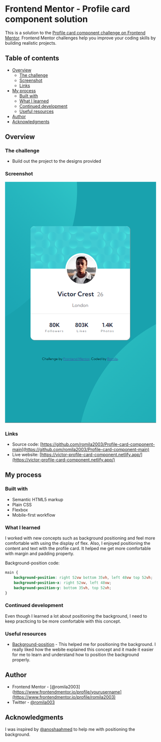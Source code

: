 # Frontend Mentor - Profile card component solution

This is a solution to the [Profile card component challenge on Frontend Mentor](https://www.frontendmentor.io/challenges/profile-card-component-cfArpWshJ). Frontend Mentor challenges help you improve your coding skills by building realistic projects. 

## Table of contents

- [Overview](#overview)
  - [The challenge](#the-challenge)
  - [Screenshot](#screenshot)
  - [Links](#links)
- [My process](#my-process)
  - [Built with](#built-with)
  - [What I learned](#what-i-learned)
  - [Continued development](#continued-development)
  - [Useful resources](#useful-resources)
- [Author](#author)
- [Acknowledgments](#acknowledgments)


## Overview

### The challenge

- Build out the project to the designs provided

### Screenshot

![screenshot](https://github.com/romila2003/Profile-card-component-main/blob/main/profile-component.PNG)

### Links

 - Source code: [https://github.com/romila2003/Profile-card-component-main](https://github.com/romila2003/Profile-card-component-main)
 - Live website: [https://victor-profile-card-component.netlify.app/](https://victor-profile-card-component.netlify.app/)

## My process

### Built with

- Semantic HTML5 markup
- Plain CSS
- Flexbox
- Mobile-first workflow

### What I learned

I worked with new concepts such as background positioning and feel more comfortable with using the display of flex. Also, I enjoyed positioning the content and text with the profile card. It helped me get more comfortable with margin and padding property.

Background-position code: 

```css
main {
    background-position: right 52vw bottom 35vh, left 48vw top 52vh;
    background-position-x: right 52vw, left 48vw; 
    background-position-y: bottom 35vh, top 52vh;
}
```

### Continued development

Even though I learned a lot about positioning the background, I need to keep practicing to be more comfortable with this concept. 

### Useful resources

- [Background-position](https://www.w3schools.com/cssref/pr_background-position.asp) - This helped me for positioning the background. I really liked how the webite explained this concept and it made it easier for me to learn and understand how to position the background properly.

## Author

- Frontend Mentor - [@romila2003](https://www.frontendmentor.io/profile/yourusername](https://www.frontendmentor.io/profile/romila2003)
- Twitter - [@romila003](https://www.twitter.com/romila003)

## Acknowledgments

I was inspired by [@anoshaahmed](https://www.frontendmentor.io/profile/anoshaahmed) to help me with positioning the background.
